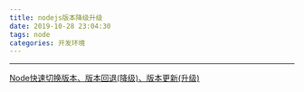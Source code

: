 ```yaml
---
title: nodejs版本降级升级
date: 2019-10-28 23:04:30
tags: node
categories: 开发环境
---
```

***
[Node快速切换版本、版本回退(降级)、版本更新(升级)](https://blog.csdn.net/Fabulous1111/article/details/84983869)